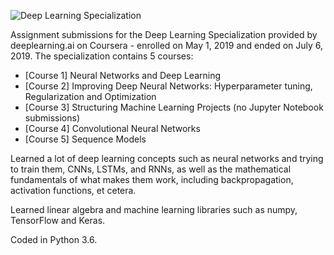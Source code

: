 ![Deep Learning Specialization](https://d2wvfoqc9gyqzf.cloudfront.net/content/uploads/2018/09/deeplearning-logo-fb.png)

Assignment submissions for the Deep Learning Specialization provided by deeplearning.ai on Coursera - enrolled on May 1, 2019 and ended on July 6, 2019. The specialization contains 5 courses:
- [Course 1] Neural Networks and Deep Learning
- [Course 2] Improving Deep Neural Networks: Hyperparameter tuning, Regularization and Optimization
- [Course 3] Structuring Machine Learning Projects (no Jupyter Notebook submissions)
- [Course 4] Convolutional Neural Networks
- [Course 5] Sequence Models

Learned a lot of deep learning concepts such as neural networks and trying to train them, CNNs, LSTMs, and RNNs, as well as the mathematical fundamentals of what makes them work, including backpropagation, activation functions, et cetera.

Learned linear algebra and machine learning libraries such as numpy, TensorFlow and Keras.

Coded in Python 3.6.
